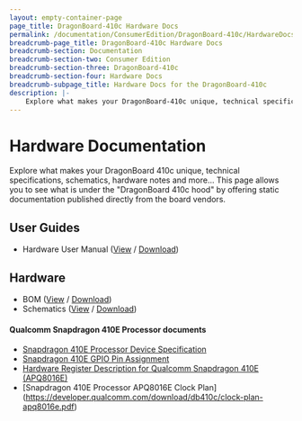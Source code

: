 ```yaml
---
layout: empty-container-page
page_title: DragonBoard-410c Hardware Docs
permalink: /documentation/ConsumerEdition/DragonBoard-410c/HardwareDocs/
breadcrumb-page_title: DragonBoard-410c Hardware Docs
breadcrumb-section: Documentation
breadcrumb-section-two: Consumer Edition
breadcrumb-section-three: DragonBoard-410c
breadcrumb-section-four: Hardware Docs
breadcrumb-subpage_title: Hardware Docs for the DragonBoard-410c
description: |-
    Explore what makes your DragonBoard-410c unique, technical specifications, schematics, hardware notes and more... This page allows you to see what is under the "DragonBoard-410c" by offering static documentation published directly from the board vendors.
---
```

# Hardware Documentation

Explore what makes your DragonBoard 410c unique, technical specifications, schematics, hardware notes and more... This page allows you to see what is under the "DragonBoard 410c hood" by offering static documentation published directly from the board vendors.

## User Guides

- Hardware User Manual ([View](HWUserManual.md) / [Download](https://github.com/96boards/documentation/raw/master/ConsumerEdition/DragonBoard-410c/HardwareDocs/HardwareManual_DragonBoard.pdf))

## Hardware

- BOM ([View](https://github.com/96boards/documentation/blob/master/ConsumerEdition/DragonBoard-410c/HardwareDocs/DragonBoard-410c_BOM.pdf) / [Download](https://github.com/96boards/documentation/raw/master/ConsumerEdition/DragonBoard-410c/HardwareDocs/DragonBoard-410c_BOM.pdf))
- Schematics ([View](https://github.com/96boards/documentation/blob/master/ConsumerEdition/DragonBoard-410c/HardwareDocs/Schematics_DragonBoard.pdf) / [Download](https://github.com/96boards/documentation/raw/master/ConsumerEdition/DragonBoard-410c/HardwareDocs/Schematics_DragonBoard.pdf))

#### Qualcomm Snapdragon 410E Processor documents

- [Snapdragon 410E Processor Device Specification](http://linaro.co/96b-sd410-ds)
- [Snapdragon 410E GPIO Pin Assignment](https://developer.qualcomm.com/download/db410c/gpio-pin-assignment.pdf)
- [Hardware Register Description for Qualcomm Snapdragon 410E (APQ8016E)](http://linaro.co/96b-qc-hrd)
- [Snapdragon 410E Processor APQ8016E Clock Plan] (https://developer.qualcomm.com/download/db410c/clock-plan-apq8016e.pdf)
